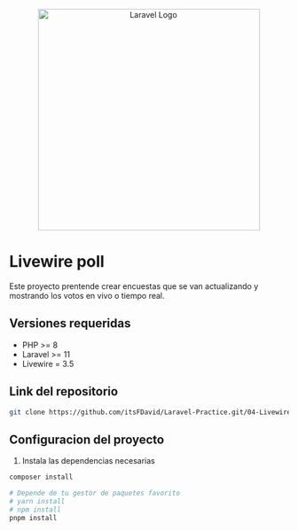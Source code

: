 <p align="center"><a href="https://laravel.com" target="_blank"><img src="https://raw.githubusercontent.com/laravel/art/master/logo-lockup/5%20SVG/2%20CMYK/1%20Full%20Color/laravel-logolockup-cmyk-red.svg" width="400" alt="Laravel Logo"></a></p>

# Livewire poll

Este proyecto prentende crear encuestas que se van actualizando y mostrando los votos en vivo o tiempo real.

## Versiones requeridas

-   PHP >= 8
-   Laravel >= 11
-   Livewire = 3.5

## Link del repositorio

```bash
git clone https://github.com/itsFDavid/Laravel-Practice.git/04-Livewire-poll
```

## Configuracion del proyecto

1. Instala las dependencias necesarias
```bash
composer install

# Depende de tu gestor de paquetes favorito
# yarn install
# npm install
pnpm install
```
